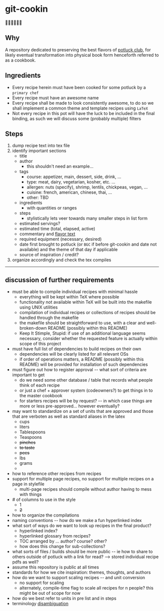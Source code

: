 # git-cookin
:shallow_pan_of_food::man_cook::woman_cook::dash:

## Why 

A repository dedicated to preserving the best flavors of 
[potluck club](#git-cookin "known aliases GOT potluck, Naptime potluck"),
for likely eventual transformation into physical book form henceforth referred to as a cookbook.

## Ingredients

* Every recipe herein must have been cooked for some potluck by a `primary chef`
* Every recipe must have an awesome name 
* Every recipe shall be made to look consistently awesome, to do so we shall implement a common theme and template recipes using `LaTeX` 
* Not every recipe in this pot will have the luck 
to be included in the final binding, as such we will discuss some (probably multiple) filters

## Steps

1. dump recipe text into tex file
1. identify important sections
   * title
   * author
     * this shouldn't need an example...
   * tags
     * course: appetizer, main, dessert, side, drink, ...
     * type: meat, dairy, vegetarian, kosher, etc. ...
     * allergen: nuts (specify), shrimp, lentils, chickpeas, vegan, ...
     * cuisine: french, american, chinese, thai, ... 
     * other: TBD
   * ingredients
     * with quantities or ranges 
   * steps
     * stylistically lets veer towards many smaller steps in list form
   * estimated servings?
   * estimated time (total, elapsed, active)
   * commentary and [flavor text](#git-cookin "not neccessarily about the actual flavor")
   * required equipment (necessary, desired)
   * date first brought to potluck (or `BGC` if before git-cookin and date not available) and the theme of that day if applicable
   * source of inspiration / credit?
1. organize accordingly and check the tex compiles

--- 

## discussion of further requirements
* must be able to compile individual recipes with minimal hassle
  * everything will be kept within TeX where possible
  * functionality not available within TeX will be built into the makefile using UNIX utilities
  * compilation of individual recipes or collections of recipes should be handled through the makefile
  * the makefile should be straightforward to use, with a clear and well-broken-down README (possibly within this README)
  * Keep It Stimple, Stupid: if use of an additional language seems necessary, consider whether
    the requested feature is actually within scope of this project
* must have full list of dependencies to build recipes on their own
  * dependencies will be clearly listed for all relevant OSs
  * if order of operations matters, a README (possibly within this README) will be provided for installation of such dependencies
* must figure out how to register approval -- what sort of criteria are important to get 
  * do we need some other database / table that records what people think of each recipe
  * or just a chef + approver system (codeowners?) to get things in to the master cookbook
  * for starters recipes will be by request? -- in which case things are more or less pre-approved... however eventually?
* may want to standardize on a set of units that are approved and those that are verboten as well as standard aliases in the latex 
  + cups
  + liters
  + Tablespoons
  + Teaspoons
  - ~~pinches~~
  - ~~to taste~~
  - ~~pecs~~
  + lbs
  + grams
  * 
* how to reference other recipes from recipes
* support for multiple page recipes, no support for multiple recipes on a page in stylefile
  * multi-page recipes should compile without author having to mess with things
* \# of columns to use in the style
  + 1
  - ~~2~~
* how to organize the compilations 
* naming conventions -- how do we make a fun hyperlinked index 
* what sort of ways do we want to look up recipes in the final product?
  * hyperlinked index?
  * hyperlinked glossary from recipes?
  * TOC arranged by ... author? course? other?
  * how does this change for sub-collections?
* what sorts of files / builds should be more public -- ie how to share to others outside of potluck with a link for read? --> stored individual recipe pdfs as well?
* assume this repository is public at all times
* standards for how we cite inspiration: themes, thoughts, and authors
* how do we want to support scaling recipes -- and unit conversion
  * no support for scaling
  * alternately, compile-time flag to scale all recipes for n people? this might be out of scope for now
* how do we best refer to units in pre list and in steps
* terminology [disambiguation](#git-cookin "c.f. flask")
